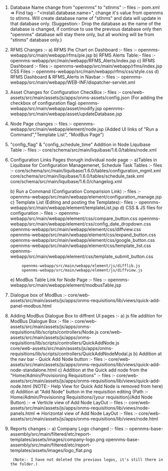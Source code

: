 1) Database Name change from "opennms" to "stlnms" :-
    files :-
        pom.xml
        => Find tag - "<install.database.name>",  change it's value from opennms to stlnms. Will create database name of "stlnms" and data will update in that database only.
    (Suggestion:- Drop the database as the name of the database is changed, if continue to use the previous database only then "opennms" database will stay there only, but all working will be from "stlnms" database only.)

2) RFMS Changes :- 
    a) RFMS Pie Chart on Dashboard :- 
        files :- 
            opennms-webapp/src/main/webapp/rfms/pie.jsp
    b) RFMS Alerts Table:-
        files :-
            opennms-webapp/src/main/webapp/RFMS_Alerts/index.jsp
    c) RFMS Dashboard :-
        files :-
            opennms-webapp/src/main/webapp/rfms/index.jsp
            CSS Files :- opennms-webapp/src/main/webapp/rfms/css/style.css
    d) RFMS Dashboard & RFMS_Alerts in Navbar :-
        files :-
            opennms-webapp/src/main/webapp/WEB-INF/dispatcher-servlet.xml

3) Asset Changes for Configuration CheckBox :-
    files :-
        core/web-assets/src/main/assets/js/apps/onms-assets/config.json (For adding the checkbox of configuration flag)
        opennms-webapp/src/main/webapp/asset/modify.jsp
        opennms-webapp/src/main/webapp/asset/updateDatabase.jsp

4) Node Page changes :-
    files :- 
        opennms-webapp/src/main/webapp/element/node.jsp (Added UI links of "Run a Command","Template List", "ModBus Page")

5) "config_flag" & "config_schedule_time" Addition in Node Liquibase Table :-
    files :-
        core/schema/src/main/liquibase/1.6.0/tables/node.xml

6) Configuration Links Pages thorugh individual node page :-
    a)Tables in Liquibase for Configuration Managemenet, Schedule Task Tables :-
        files :-
            core/schema/src/main/liquibase/1.6.0/tables/configuration_mgmt.xml
            core/schema/src/main/liquibase/1.6.0/tables/schedule_task.xml
            core/schema/src/main/liquibase/1.6.0/changelog.xml

    b) Run a Command (Configuration Comparision Link) :-
        files :-
            opennms-webapp/src/main/webapp/element/configuration_manage.jsp
    c) Template List (Editing and posting the Templates):-
        files :-
            opennms-webapp/src/main/webapp/element/templateList.jsp
    d) CSS & JS files for configuration :-
        files :-
            opennms-webapp/src/main/webapp/element/css/compare_button.css
            opennms-webapp/src/main/webapp/element/css/config_date_dropdown.css
            opennms-webapp/src/main/webapp/element/css/diffview.css
            opennms-webapp/src/main/webapp/element/css/expand_button.css
            opennms-webapp/src/main/webapp/element/css/google_button.css
            opennms-webapp/src/main/webapp/element/css/template_list.css
            opennms-webapp/src/main/webapp/element/css/template_submit_button.css

            opennms-webapp/src/main/webapp/element/js/difflib.js
            opennms-webapp/src/main/webapp/element/js/diffview.js

    e) ModBus Table Link for Node Page :-
        files :-
            opennms-webapp/src/main/webapp/element/modbusTable.jsp

7) Dialogue box of ModBus :-
        core/web-assets/src/main/assets/js/apps/onms-requisitions/lib/views/quick-add-panel-modbus.html

8) Adding ModBus Dialogue Box to diffrent UI pages :-
    a) js file addition for ModBus Dialogue Box :-
        file :-
            core/web-assets/src/main/assets/js/apps/onms-requisitions/lib/scripts/controllers/Node.js
            core/web-assets/src/main/assets/js/apps/onms-requisitions/lib/scripts/controllers/QuickAddNode.js            
            core/web-assets/src/main/assets/js/apps/onms-requisitions/lib/scripts/controllers/QuickAddNodeModal.js
    b) Addition at the nav bar - Quick Add Node button :-
        files :-
            core/web-assets/src/main/assets/js/apps/onms-requisitions/lib/views/quick-add-node-standalone.html
    c) Addition at the Quick add node from the "Home/Admin/Provisioning Requisitions" :-
        files :-
            core/web-assets/src/main/assets/js/apps/onms-requisitions/lib/views/quick-add-node.html
            (NOTE:- Help View for Quick Add Node is removed from here)
    d) Addition at "Add Node" button in the requisition editing (Path :- Home/Admin/Provisioning Requisitions/{your requisition}/Add Node Button) :-
        => Verticle view of Add Node LayOut :-
            files :-
                core/web-assets/src/main/assets/js/apps/onms-requisitions/lib/views/node-panels.html
        => Horizontal view of Add Node LayOut :-
            files :-
                core/web-assets/src/main/assets/js/apps/onms-requisitions/lib/views/node.html

9) Reports changes :-
    a) Company Logo changed :-
        files :-
            opennms-base-assembly/src/main/filtered/etc/report-templates/assets/images/company-logo.png
            opennms-base-assembly/src/main/filtered/etc/report-templates/assets/images/logo_flat.png

        (Note:- I have not deleted the previous logos, it's still there in the folder.)
